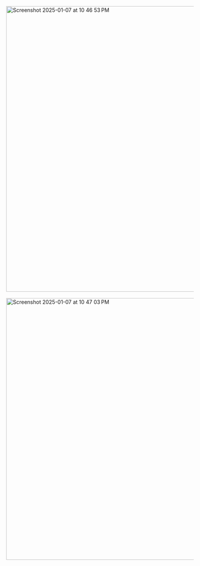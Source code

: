 <img width="767" alt="Screenshot 2025-01-07 at 10 46 53 PM" src="https://github.com/user-attachments/assets/a564896c-04ef-4b7b-9533-218abfdb3663" />
<br>
<br>
<img width="703" alt="Screenshot 2025-01-07 at 10 47 03 PM" src="https://github.com/user-attachments/assets/2a3bb60e-bdfb-418d-95e0-15d36d662eb7" />
